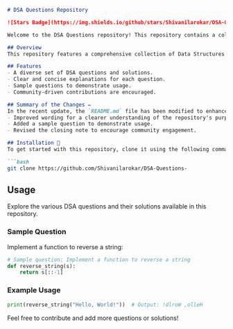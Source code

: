 ```markdown
# DSA Questions Repository

![Stars Badge](https://img.shields.io/github/stars/Shivanilarokar/DSA-Questions-) ![Forks Badge](https://img.shields.io/github/forks/Shivanilarokar/DSA-Questions-) ![Issues Badge](https://img.shields.io/github/issues/Shivanilarokar/DSA-Questions-)

Welcome to the DSA Questions repository! This repository contains a collection of Data Structures and Algorithms (DSA) questions designed to help you improve your coding skills and prepare for technical interviews.

## Overview
This repository features a comprehensive collection of Data Structures and Algorithms (DSA) questions and solutions to help you practice and enhance your coding skills.

## Features
- A diverse set of DSA questions and solutions.
- Clear and concise explanations for each question.
- Sample questions to demonstrate usage.
- Community-driven contributions are encouraged.

## Summary of the Changes ✏️
In the recent update, the `README.md` file has been modified to enhance clarity and engagement:
- Improved wording for a clearer understanding of the repository's purpose.
- Added a sample question to demonstrate usage.
- Revised the closing note to encourage community engagement.

## Installation 🚀
To get started with this repository, clone it using the following command:

```bash
git clone https://github.com/Shivanilarokar/DSA-Questions-
```

## Usage
Explore the various DSA questions and their solutions available in this repository.

### Sample Question
Implement a function to reverse a string:

```python
# Sample question: Implement a function to reverse a string
def reverse_string(s):
    return s[::-1]
```

### Example Usage
```python
print(reverse_string("Hello, World!"))  # Output: !dlroW ,olleH
```

Feel free to contribute and add more questions or solutions!
```